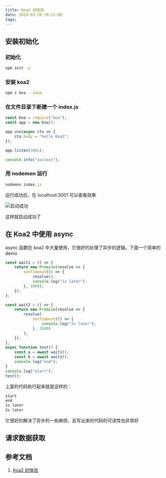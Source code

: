 ```yaml
---
title: Koa2 初体验
date: 2019-03-28 19:11:06
tags:
---
```


## 安装初始化

### 初始化

```bash
npm init -y
```

### 安装 koa2

```bash
npm i koa --save
```

### 在文件目录下新建一个 index.js

```javascript
const Koa = require("koa");
const app = new Koa();

app.use(async ctx => {
    ctx.body = "hello Koa2";
});

app.listen(3001);

console.info("success");
```

### 用 nodemon 运行

```javascript
nodemon index.js
```

运行成功后，在 localhost:3001 可以查看效果

![启动成功](https://blog-1253306634.cos.ap-guangzhou.myqcloud.com/start.png)

这样就启动成功了

## 在 Koa2 中使用 async

async 函数在 koa2 中大量使用，它很好的处理了异步的逻辑。下面一个简单的 demo

```javascript
const wait1 = () => {
    return new Promise(resolve => {
        setTimeout(() => {
            resolve();
            console.log("1s later");
        }, 1000);
    });
};

const wait2 = () => {
    return new Promise(resolve => {
        resolve(
            setTimeout(() => {
                console.log("2s later");
            }, 2000)
        );
    });
};
async function test() {
    const a = await wait1();
    const b = await wait2();
    console.log("end");
}
console.log("start");
test();
```

上面的代码执行起来就是这样的：

```bash
start
end
1s later
2s later
```

它很好的解决了异步的一些麻烦，且写出来的代码的可读性也非常好

## 请求数据获取

## 参考文档

1. [Koa2 初体验](https://www.jianshu.com/p/b988ce30bac3)
